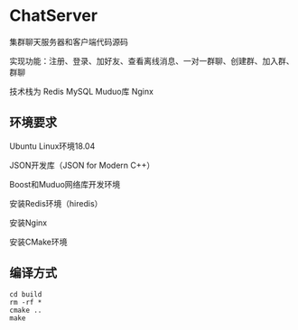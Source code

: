 # ChatServer
集群聊天服务器和客户端代码源码 

实现功能：注册、登录、加好友、查看离线消息、一对一群聊、创建群、加入群、群聊

技术栈为 Redis MySQL Muduo库 Nginx

## 环境要求
Ubuntu Linux环境18.04

JSON开发库（JSON for Modern C++）

Boost和Muduo网络库开发环境

安装Redis环境（hiredis）

安装Nginx

安装CMake环境
## 编译方式

```
cd build
rm -rf *
cmake ..
make
```
